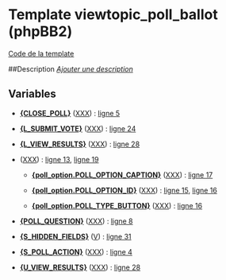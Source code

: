 # Template viewtopic_poll_ballot (phpBB2)

[Code de la template](../../subsilver/viewtopic_poll_ballot.tpl)

##Description
[*Ajouter une description*](https://fa-tvars.appspot.com/tpl/subsilver/viewtopic_poll_ballot)

## Variables

* [__{CLOSE_POLL}__](https://github.com/Etana/template.list/blob/master/var/CLOSE_POLL.md#readme) ([XXX](https://fa-tvars.appspot.com/var/CLOSE_POLL)) : [ligne 5](../tpl/src/subsilver/viewtopic_poll_ballot.tpl#L5)

* [__{L_SUBMIT_VOTE}__](https://github.com/Etana/template.list/blob/master/var/L_SUBMIT_VOTE.md#readme) ([XXX](https://fa-tvars.appspot.com/var/L_SUBMIT_VOTE)) : [ligne 24](../tpl/src/subsilver/viewtopic_poll_ballot.tpl#L24)

* [__{L_VIEW_RESULTS}__](https://github.com/Etana/template.list/blob/master/var/L_VIEW_RESULTS.md#readme) ([XXX](https://fa-tvars.appspot.com/var/L_VIEW_RESULTS)) : [ligne 28](../tpl/src/subsilver/viewtopic_poll_ballot.tpl#L28)

* [__<!-- BEGIN poll_option -->__](https://github.com/Etana/template.list/blob/master/var/poll_option.md#readme) ([XXX](https://fa-tvars.appspot.com/var/poll_option)) : [ligne 13](../tpl/src/subsilver/viewtopic_poll_ballot.tpl#L13), [ligne 19](../tpl/src/subsilver/viewtopic_poll_ballot.tpl#L19)

    * [__{poll_option.POLL_OPTION_CAPTION}__](https://github.com/Etana/template.list/blob/master/var/poll_option.POLL_OPTION_CAPTION.md#readme) ([XXX](https://fa-tvars.appspot.com/var/poll_option.POLL_OPTION_CAPTION)) : [ligne 17](../tpl/src/subsilver/viewtopic_poll_ballot.tpl#L17)

    * [__{poll_option.POLL_OPTION_ID}__](https://github.com/Etana/template.list/blob/master/var/poll_option.POLL_OPTION_ID.md#readme) ([XXX](https://fa-tvars.appspot.com/var/poll_option.POLL_OPTION_ID)) : [ligne 15](../tpl/src/subsilver/viewtopic_poll_ballot.tpl#L15), [ligne 16](../tpl/src/subsilver/viewtopic_poll_ballot.tpl#L16)

    * [__{poll_option.POLL_TYPE_BUTTON}__](https://github.com/Etana/template.list/blob/master/var/poll_option.POLL_TYPE_BUTTON.md#readme) ([XXX](https://fa-tvars.appspot.com/var/poll_option.POLL_TYPE_BUTTON)) : [ligne 16](../tpl/src/subsilver/viewtopic_poll_ballot.tpl#L16)

* [__{POLL_QUESTION}__](https://github.com/Etana/template.list/blob/master/var/POLL_QUESTION.md#readme) ([XXX](https://fa-tvars.appspot.com/var/POLL_QUESTION)) : [ligne 8](../tpl/src/subsilver/viewtopic_poll_ballot.tpl#L8)

* [__{S_HIDDEN_FIELDS}__](https://github.com/Etana/template.list/blob/master/var/S_HIDDEN_FIELDS.md#readme) ([V](https://fa-tvars.appspot.com/var/S_HIDDEN_FIELDS)) : [ligne 31](../tpl/src/subsilver/viewtopic_poll_ballot.tpl#L31)

* [__{S_POLL_ACTION}__](https://github.com/Etana/template.list/blob/master/var/S_POLL_ACTION.md#readme) ([XXX](https://fa-tvars.appspot.com/var/S_POLL_ACTION)) : [ligne 4](../tpl/src/subsilver/viewtopic_poll_ballot.tpl#L4)

* [__{U_VIEW_RESULTS}__](https://github.com/Etana/template.list/blob/master/var/U_VIEW_RESULTS.md#readme) ([XXX](https://fa-tvars.appspot.com/var/U_VIEW_RESULTS)) : [ligne 28](../tpl/src/subsilver/viewtopic_poll_ballot.tpl#L28)